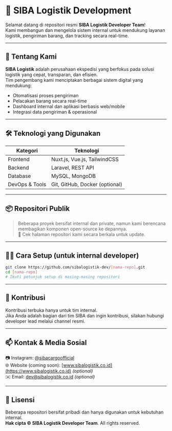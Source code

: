 
# 🚛 SIBA Logistik Development

Selamat datang di repositori resmi **SIBA Logistik Developer Team**!  
Kami membangun dan mengelola sistem internal untuk mendukung layanan logistik, pengiriman barang, dan tracking secara real-time.

---

## 🧭 Tentang Kami

**SIBA Logistik** adalah perusahaan ekspedisi yang berfokus pada solusi logistik yang cepat, transparan, dan efisien.  
Tim pengembang kami menciptakan berbagai sistem digital yang mendukung:

- Otomatisasi proses pengiriman
- Pelacakan barang secara real-time
- Dashboard internal dan aplikasi berbasis web/mobile
- Integrasi data pengiriman & operasional

---

## 🛠️ Teknologi yang Digunakan

| Kategori       | Teknologi                            |
|----------------|--------------------------------------|
| Frontend       | Nuxt.js, Vue.js, TailwindCSS         |
| Backend        | Laravel, REST API                    |
| Database       | MySQL, MongoDB                       |
| DevOps & Tools | Git, GitHub, Docker (optional)       |


---

## 📦 Repositori Publik

> Beberapa proyek bersifat internal dan private, namun kami berencana membagikan komponen open-source ke depannya.  
> 📌 Cek halaman repositori kami secara berkala untuk update.

---

## 🧑‍💻 Cara Setup (untuk internal developer)

```bash
git clone https://github.com/sibalogistik-dev/[nama-repo].git
cd [nama-repo]
# Ikuti petunjuk setup di masing-masing repositori
```

---

## 🤝 Kontribusi

Kontribusi terbuka hanya untuk tim internal.  
Jika Anda adalah bagian dari tim SIBA dan ingin kontribusi, silakan hubungi developer lead melalui channel resmi.

---

## 📫 Kontak & Media Sosial

📷 Instagram: [@sibacargoofficial](https://www.instagram.com/sibacargoofficial)  
🌐 Website (coming soon): [www.sibalogistik.co.id](https://www.sibalogistik.co.id) _(optional)_  
✉️ Email: dev@sibalogistik.co.id _(optional)_

---

## 🔐 Lisensi

Beberapa repositori bersifat pribadi dan hanya digunakan untuk kebutuhan internal.  
**Hak cipta © SIBA Logistik Developer Team**. All rights reserved.

